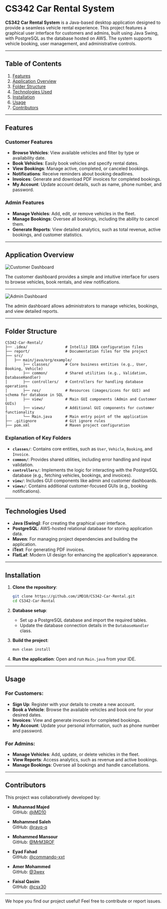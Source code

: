 # CS342 Car Rental System

**CS342 Car Rental System** is a Java-based desktop application designed to provide a seamless vehicle rental experience. This project features a graphical user interface for customers and admins, built using Java Swing, with PostgreSQL as the database hosted on AWS. The system supports vehicle booking, user management, and administrative controls.

---

## Table of Contents

1. [Features](#features)
2. [Application Overview](#application-overview)
3. [Folder Structure](#folder-structure)
4. [Technologies Used](#technologies-used)
5. [Installation](#installation)
6. [Usage](#usage)
7. [Contributors](#contributors)

---

## Features

### Customer Features
- **Browse Vehicles**: View available vehicles and filter by type or availability date.
- **Book Vehicles**: Easily book vehicles and specify rental dates.
- **View Bookings**: Manage active, completed, or canceled bookings.
- **Notifications**: Receive reminders about booking deadlines.
- **Invoices**: Generate and download PDF invoices for completed bookings.
- **My Account**: Update account details, such as name, phone number, and password.

### Admin Features
- **Manage Vehicles**: Add, edit, or remove vehicles in the fleet.
- **Manage Bookings**: Oversee all bookings, including the ability to cancel them.
- **Generate Reports**: View detailed analytics, such as total revenue, active bookings, and customer statistics.

---
## Application Overview

![Customer Dashboard](https://github.com/user-attachments/assets/52feb2ad-b442-4ff4-9f7b-d6f9a68d4af8)

The customer dashboard provides a simple and intuitive interface for users to browse vehicles, book rentals, and view notifications.

---
![Admin Dashboard](https://github.com/user-attachments/assets/61cfdb6b-3e9c-460c-a8bd-050bbf53ad1c)


The admin dashboard allows administrators to manage vehicles, bookings, and view detailed reports.

---
## Folder Structure

```
CS342-Car-Rental/
├── .idea/                 # IntelliJ IDEA configuration files
├── report/                # Documentation files for the project
├── src/
│   ├── main/java/org/example/
│       ├── classes/       # Core business entities (e.g., User, Booking, Vehicle)
│       ├── common/        # Shared utilities (e.g., Validation, DatabaseHandler)
│       ├── controllers/   # Controllers for handling database operations
│       ├── res/           # Resources (images/icons for GUI) and schema for database in SQL
│       ├── view/          # Main GUI components (Admin and Customer GUIs)
│       ├── views/         # Additional GUI components for customer functionality
│       └── Main.java      # Main entry point of the application
├── .gitignore             # Git ignore rules
├── pom.xml                # Maven project configuration
```

### Explanation of Key Folders
- **`classes/`**: Contains core entities, such as `User`, `Vehicle`, `Booking`, and `Invoice`.
- **`common/`**: Provides shared utilities, including error handling and input validation.
- **`controllers/`**: Implements the logic for interacting with the PostgreSQL database (e.g., fetching vehicles, bookings, and invoices).
- **`view/`**: Includes GUI components like admin and customer dashboards.
- **`views/`**: Contains additional customer-focused GUIs (e.g., booking notifications).

---

## Technologies Used

- **Java (Swing)**: For creating the graphical user interface.
- **PostgreSQL**: AWS-hosted relational database for storing application data.
- **Maven**: For managing project dependencies and building the application.
- **iText**: For generating PDF invoices.
- **FlatLaf**: Modern UI design for enhancing the application's appearance.

---

## Installation

1. **Clone the repository**:
   ```bash
   git clone https://github.com/iMD10/CS342-Car-Rental.git
   cd CS342-Car-Rental
   ```

2. **Database setup**:
   - Set up a PostgreSQL database and import the required tables.
   - Update the database connection details in the `DatabaseHandler` class.

3. **Build the project**:
   ```bash
   mvn clean install
   ```

4. **Run the application**:
   Open and run `Main.java` from your IDE.

---

## Usage

### For Customers:
- **Sign Up**: Register with your details to create a new account.
- **Book a Vehicle**: Browse the available vehicles and book one for your desired dates.
- **Invoices**: View and generate invoices for completed bookings.
- **My Account**: Update your personal information, such as phone number and password.

### For Admins:
- **Manage Vehicles**: Add, update, or delete vehicles in the fleet.
- **View Reports**: Access analytics, such as revenue and active bookings.
- **Manage Bookings**: Oversee all bookings and handle cancellations.

---

## Contributors

This project was collaboratively developed by:
- **Muhannad Majed**  
  GitHub: [@iMD10](https://github.com/iMD10)

- **Mohammed Saleh**  
  GitHub: [@rayq-q](https://github.com/rayq-q)

- **Mohammed Mansour**  
  GitHub: [@MrM3ROF](https://github.com/MrM3ROF)

- **Eyad Fahad**  
  GitHub: [@commando-xxt](https://github.com/commando-xxt)

- **Amer Mohammed**  
  GitHub: [@3wex](https://github.com/3wex)

- **Faisal Qasim**  
  GitHub: [@csx30](https://github.com/csx30)

---

We hope you find our project useful! Feel free to contribute or report issues.
